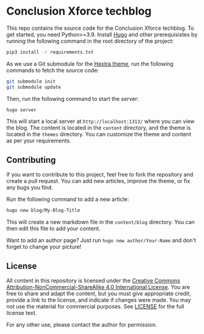# Conclusion Xforce techblog

This repo contains the source code for the Conclusion Xforce techblog. To get started, you need Python>=3.9. Install [Hugo](https://gohugo.io/) and other prerequisistes by running the following command in the root directory of the project:

```bash
pip3 install -r requirements.txt
```

As we use a Git submodule for the [Hextra theme](https://github.com/imfing/hextra/), run the following commands to fetch the source code:

```bash
git submodule init
git submodule update
```

Then, run the following command to start the server:

```bash
hugo server
```

This will start a local server at `http://localhost:1313/` where you can view the blog. The content is located in the `content` directory, and the theme is located in the `themes` directory. You can customize the theme and content as per your requirements.

## Contributing

If you want to contribute to this project, feel free to fork the repository and create a pull request. You can add new articles, improve the theme, or fix any bugs you find.

Run the following command to add a new article:

```bash
hugo new blog/My-Blog-Title
```

This will create a new markdown file in the `content/blog` directory. You can then edit this file to add your content.

Want to add an author page? Just run `hugo new author/Your-Name` and don't forget to change your picture!

## License

All content in this repository is licensed under the [Creative Commons Attribution-NonCommercial-ShareAlike 4.0 International License](https://creativecommons.org/licenses/by-nc-sa/4.0/). You are free to share and adapt the content, but you must give appropriate credit, provide a link to the license, and indicate if changes were made. You may not use the material for commercial purposes. See [LICENSE](./LICENSE) for the full license text.

For any other use, please contact the author for permission.
